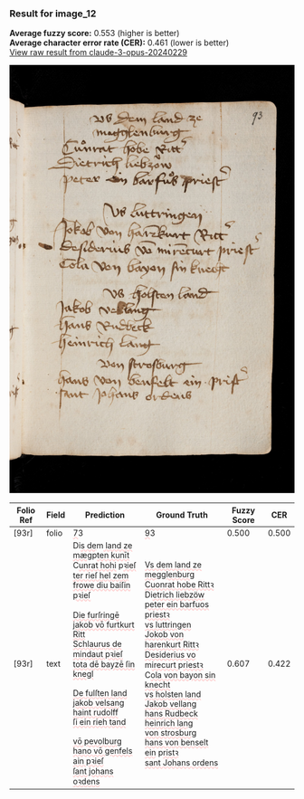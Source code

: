 ### Result for image_12
**Average fuzzy score:** 0.553 (higher is better)<br>**Average character error rate (CER):** 0.461 (lower is better)<br>[View raw result from claude-3-opus-20240229](https://github.com/RISE-UNIBAS/humanities_data_benchmark/blob/main/results/2025-10-24/T0289/request_T0289_image_12.json)

<img src="https://github.com/RISE-UNIBAS/humanities_data_benchmark/blob/main/benchmarks/medieval_manuscripts/images/image_12.jpg?raw=true" alt="image_12" width="800px">

<style>
.diff { text-decoration: underline; text-decoration-color: #ffcccc; text-decoration-style: wavy; }
</style>

| Folio Ref | Field | Prediction | Ground Truth | Fuzzy Score | CER |
|-----------|-------|------------|--------------|-------------|-----|
| [93r] | folio | <span class="diff">7</span>3 | <span class="diff">9</span>3 | 0.500 | 0.500 |
| [93r] | text | Di<span class="diff">s de</span>m<span class="diff"> land ze<br>mæg</span>p<span class="diff">ten kunīt</span><br> C<span class="diff">unrat hohi</span> p<span class="diff">ꝛieſ<br>ter rieſ hel zem<br>frowe diu baiſin pꝛieſ<br><br>Die furſringē<br>jakob vō furtkurt Ritt<br>Schlaurus de mindaut pꝛieſ<br>tota dē bayzē ſin knegl<br><br>De fulſten land<br>jakob velsang<br>haint rudolff<br>ſi ein rieh tand<br><br>vō pevolburg<br>hano vō genfels ain pꝛieſ<br>ſant johans oꝛdens</span> | <span class="diff">Vs dem land ze<br> megglenburg<br> Cuonrat hobe Rittꝛ<br> </span>Di<span class="diff">etrich liebzöw<br> peter ein barfuos priestꝛ<br> vs luttringen<br> Jokob von harenkurt Rittꝛ<br> Desiderius vo </span>m<span class="diff">irecurt </span>p<span class="diff">riestꝛ</span><br> C<span class="diff">ola von bayon sin knecht<br> vs holsten land<br> Jakob vellang<br> hans Rudbeck<br> heinrich lang<br> von strosburg<br> hans von benselt ein</span> p<span class="diff">ristꝛ<br> sant Johans ordens</span> | 0.607 | 0.422 |
